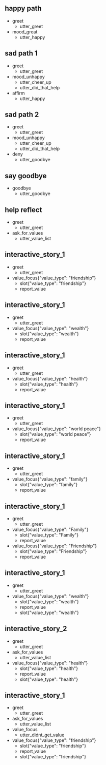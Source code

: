 ## happy path
* greet
  - utter_greet
* mood_great
  - utter_happy

## sad path 1
* greet
  - utter_greet
* mood_unhappy
  - utter_cheer_up
  - utter_did_that_help
* affirm
  - utter_happy

## sad path 2
* greet
  - utter_greet
* mood_unhappy
  - utter_cheer_up
  - utter_did_that_help
* deny
  - utter_goodbye

## say goodbye
* goodbye
  - utter_goodbye

## help reflect
* greet
  - utter_greet
* ask_for_values
  - utter_value_list

## interactive_story_1
* greet
    - utter_greet
* value_focus{"value_type": "friendship"}
    - slot{"value_type": "friendship"}
    - report_value

## interactive_story_1
* greet
    - utter_greet
* value_focus{"value_type": "wealth"}
    - slot{"value_type": "wealth"}
    - report_value

## interactive_story_1
* greet
    - utter_greet
* value_focus{"value_type": "health"}
    - slot{"value_type": "health"}
    - report_value

## interactive_story_1
* greet
    - utter_greet
* value_focus{"value_type": "world peace"}
    - slot{"value_type": "world peace"}
    - report_value

## interactive_story_1
* greet
    - utter_greet
* value_focus{"value_type": "family"}
    - slot{"value_type": "family"}
    - report_value

## interactive_story_1
* greet
    - utter_greet
* value_focus{"value_type": "Family"}
    - slot{"value_type": "Family"}
    - report_value
* value_focus{"value_type": "Friendship"}
    - slot{"value_type": "Friendship"}
    - report_value

## interactive_story_1
* greet
    - utter_greet
* value_focus{"value_type": "wealth"}
    - slot{"value_type": "wealth"}
    - report_value
    - slot{"value_type": "wealth"}

## interactive_story_2
* greet
    - utter_greet
* ask_for_values
    - utter_value_list
* value_focus{"value_type": "health"}
    - slot{"value_type": "health"}
    - report_value
    - slot{"value_type": "health"}

## interactive_story_1
* greet
    - utter_greet
* ask_for_values
    - utter_value_list
* value_focus
    - utter_didnt_get_value
* value_focus{"value_type": "friendship"}
    - slot{"value_type": "friendship"}
    - report_value
    - slot{"value_type": "friendship"}
